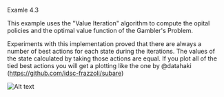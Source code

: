 Examle 4.3

This example uses the "Value Iteration" algorithm to compute the opital policies and the optimal value function of the Gambler's Problem.

Experiments with this implementation proved that there are always a number of best actions for each state during the iterations. The values of the state calculated by taking those actions are equal. If you plot all of the tied best actions you will get a plotting like the one by @datahaki (https://github.com/idsc-frazzoli/subare)

![Alt text](ReinforcementLearningAnIntroduction_2nd/pictures/GamblersProblem.png)
